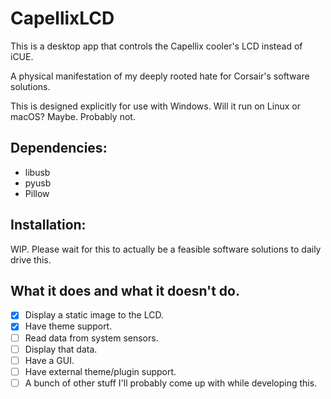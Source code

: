 # CapellixLCD
This is a desktop app that controls the Capellix cooler's LCD instead of iCUE.

A physical manifestation of my deeply rooted hate for Corsair's software solutions.

This is designed explicitly for use with Windows.
Will it run on Linux or macOS? Maybe. Probably not.

## Dependencies:
- libusb
- pyusb
- Pillow
## Installation:
WIP. Please wait for this to actually be a feasible software solutions to daily drive this.
## What it does and what it doesn't do.
- [x] Display a static image to the LCD.
- [x] Have theme support.
- [ ] Read data from system sensors.
- [ ] Display that data.
- [ ] Have a GUI.
- [ ] Have external theme/plugin support.
- [ ] A bunch of other stuff I'll probably come up with while developing this.